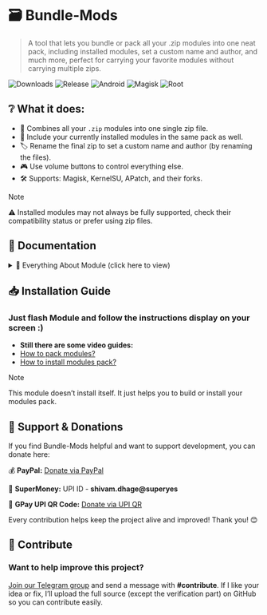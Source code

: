 # 🗃️ Bundle-Mods
> A tool that lets you bundle or pack all your .zip modules into one neat pack, including installed modules, set a custom name and author, and much more, perfect for carrying your favorite modules without carrying multiple zips.

![Downloads](https://img.shields.io/github/downloads/ShivamXD6/Bundle-Mods/total?color=green&style=for-the-badge)
![Release](https://img.shields.io/github/v/release/ShivamXD6/Bundle-Mods?style=for-the-badge)
![Android](https://img.shields.io/badge/Android-3DDC84?style=for-the-badge&logo=android&logoColor=white)
![Magisk](https://img.shields.io/badge/Magisk-8A2BE2?style=for-the-badge&logo=magisk&logoColor=white)
![Root](https://img.shields.io/badge/Root-ff0000?style=for-the-badge&logo=superuser&logoColor=white)

## ❔ What it does:
- 🧳 Combines all your `.zip` modules into one single zip file.
- 🧩 Include your currently installed modules in the same pack as well.
- 🏷️ Rename the final zip to set a custom name and author (by renaming the files).
- 🎮 Use volume buttons to control everything else.
- 🛠️ Supports: Magisk, KernelSU, APatch, and their forks.

> [!NOTE]
> ⚠️ Installed modules may not always be fully supported, check their compatibility status or prefer using zip files.

## 📖 Documentation
<details>
  <summary>📖 Everything About Module (click here to view) </summary>

  ## Scan Modes
  This tool can search for `.zip` modules in two ways (both are quick):
  - **Quick Scan:** Only checks the `Download` folder.
  - **Deep Scan:** Searches the whole Internal Storage.

  It also scans for:
  - **Installed Modules:** Finds modules inside `/data/adb/modules`.

  ## Prioritize Some ZIP Modules
  Some modules must be installed before others to avoid issues.
  - Modules marked with `⚡` are given priority and installed first.
  - **Example:** Shamiko fails if Zygisk Next isn’t installed before it.
   
  ## Compatibility of Installed Modules
  Not every installed module can be packed successfully. Many rely on special installation scripts found only in their original `.zip` files.
  To make this clear, modules are marked with a compatibility status:
  
  - 🟢 **Compatible:** Directory looks good, follows the standard module structure, and should work without problems.
  - 🟡 **Limited:** Modules that are device specific or depend on extra files/libraries. These may work, but success depends on your device and the module itself.
  - 🔴 **Incompatible:** Modules that don’t follow the basic structure or use custom directories. These are very unlikely to work when packed. Instead pack it's `.zip` file.
</details>

## 📥 Installation Guide

### Just flash Module and follow the instructions display on your screen :)
- **Still there are some video guides:**
- [How to pack modules?](https://telegram.me/buildbytes/51)
- [How to install modules pack?](https://telegram.me/buildbytes/52)

> [!NOTE]
> This module doesn’t install itself. It just helps you to build or install your modules pack.

## 🙏 Support & Donations

If you find Bundle-Mods helpful and want to support development, you can donate here:

💰 **PayPal:** [Donate via PayPal](https://paypal.me/ShivamXD6)

📲 **SuperMoney:** UPI ID - **shivam.dhage@superyes**

🔗 **GPay UPI QR Code:** [Donate via UPI QR](https://i.ibb.co/5g4J2RXR/1f38d6d7-a8a2-4696-88e6-9cf503e0592c.png)

Every contribution helps keep the project alive and improved! Thank you! 😊

## 🤝 Contribute
### Want to help improve this project?  
[Join our Telegram group](https://telegram.me/buildbytesdiscussion) and send a message with **#contribute**.
If I like your idea or fix, I’ll upload the full source (except the verification part) on GitHub so you can contribute easily.
